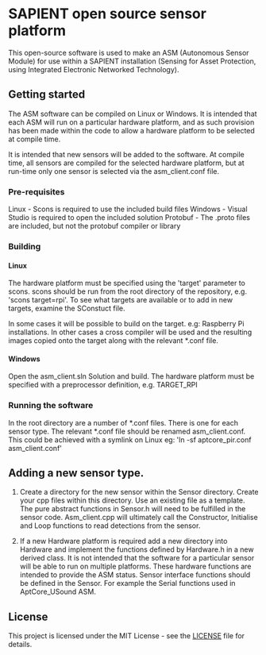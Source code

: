 # SAPIENT open source sensor platform

This open-source software is used to make an ASM (Autonomous Sensor Module) for use within a SAPIENT installation (Sensing for Asset Protection, using Integrated Electronic Networked Technology).

## Getting started
The ASM software can be compiled on Linux or Windows. It is intended that each ASM will run on a particular hardware platform, and as such provision has been made within the code to allow a hardware platform to be selected at compile time.

It is intended that new sensors will be added to the software. At compile time, all sensors are compiled for the selected hardware platform, but at run-time only one sensor is selected via the asm_client.conf file.

### Pre-requisites
Linux - Scons is required to use the included build files
Windows - Visual Studio is required to open the included solution
Protobuf - The .proto files are included, but not the protobuf compiler or library

### Building
#### Linux
The hardware platform must be specified using the 'target' parameter to scons. scons should be run from the root directory of the repository, e.g. 'scons target=rpi'. To see what targets are available or to add in new targets, examine the SConstuct file.

In some cases it will be possible to build on the target. e.g: Raspberry Pi installations. In other cases a cross compiler will be used and the resulting images copied onto the target along with the relevant *.conf file.

#### Windows
Open the asm_client.sln Solution and build. The hardware platform must be specified with a preprocessor definition, e.g. TARGET_RPI

### Running the software
In the root directory are a number of *.conf files. There is one for each sensor type. The relevant *.conf file should be renamed asm_client.conf. This could be achieved with a symlink on Linux eg: 'ln -sf aptcore_pir.conf asm_client.conf'

## Adding a new sensor type.
1. Create a directory for the new sensor within the Sensor directory. Create your cpp files within this directory. Use an existing file as a template. The pure abstract functions in Sensor.h will need to be fulfilled in the sensor code. Asm_client.cpp will ultimately call the Constructor, Initialise and Loop functions to read detections from the sensor.

2. If a new Hardware platform is required add a new directory into Hardware and implement the functions defined by Hardware.h in a new derived class. It is not intended that the software for a particular sensor will be able to run on multiple platforms. These hardware functions are intended to provide the ASM status. Sensor interface functions should be defined in the Sensor. For example the Serial functions used in AptCore_USound ASM.

## License
This project is licensed under the MIT License - see the [LICENSE](LICENSE) file for details.



